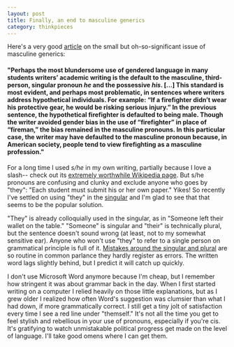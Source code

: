 ```yaml
---
layout: post
title: Finally, an end to masculine generics
category: thinkpieces
---
```


Here's a very good [article](https://uoflwritingcenter.wordpress.com/2015/09/14/gender-neutral-pronoun-usage-in-academic-writing/) on the small but oh-so-significant issue of masculine generics:

#### "Perhaps the most blundersome use of gendered language in many students writers’ academic writing is the default to the masculine, third-person, singular pronoun _he_ and the possessive _his_. [...] This standard is most evident, and perhaps most problematic, in sentences where writers address hypothetical individuals. For example: “If a firefighter didn’t wear his protective gear, he would be risking serious injury.” In the previous sentence, the hypothetical firefighter is defaulted to being male. Though the writer avoided gender bias in the use of “firefighter” in place of “fireman,” the bias remained in the masculine pronouns. In this particular case, the writer may have defaulted to the masculine pronoun because, in American society, people tend to view firefighting as a masculine profession."

For a long time I used _s/he_ in my own writing, partially because I love a slash-- check out its [extremely worthwhile Wikipedia page](https://en.wikipedia.org/wiki/Slash_(punctuation)). But s/he pronouns are confusing and clunky and exclude anyone who goes by "they":  "Each student must submit his or her own paper." Yikes! So recently I've settled on using "they" in the [singular](https://writing.wisc.edu/Handbook/GenderNeutralPronouns.html) and I'm glad to see that that seems to be the popular solution. 

"They" is already colloquially used in the singular, as in "Someone left their wallet on the table." "Someone" is singular and "their" is technically plural, but the sentence doesn't sound wrong (at least, not to my somewhat sensitive ear). Anyone who won't use "they" to refer to a single person on grammatical principle is full of it.  [Mistakes around the singular and plural](https://ell.stackexchange.com/questions/136066/either-neither-singular-or-plural) are so routine in common parlance they hardly register as errors. The written word lags slightly behind, but I predict it will catch up quickly.

I don't use Microsoft Word anymore because I'm cheap, but I remember how stringent it was about grammar back in the day. When I first started writing on a computer I relied heavily on those little explanations, but as I grew older I realized how often Word's suggestion was clumsier than what I had down, if more grammatically correct. I still get a tiny jolt of satisfaction every time I see a red line under "themself." It's not all the time you get to feel stylish and rebellious in your use of pronouns, especially if you're cis. It's gratifying to watch unmistakable political progress get made on the level of language. I'll take good omens where I can get them.